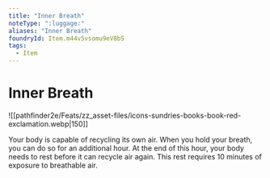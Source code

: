 ```yaml
---
title: "Inner Breath"
noteType: ":luggage:"
aliases: "Inner Breath"
foundryId: Item.m44v5vsomu9eV8bS
tags:
  - Item
---
```


# Inner Breath
![[pathfinder2e/Feats/zz_asset-files/icons-sundries-books-book-red-exclamation.webp|150]]

Your body is capable of recycling its own air. When you hold your breath, you can do so for an additional hour. At the end of this hour, your body needs to rest before it can recycle air again. This rest requires 10 minutes of exposure to breathable air.
